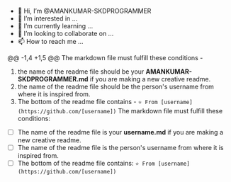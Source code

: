 - 👋 Hi, I’m @AMANKUMAR-SKDPROGRAMMER
- 👀 I’m interested in ...
- 🌱 I’m currently learning ...
- 💞️ I’m looking to collaborate on ...
- 📫 How to reach me ...


@@ -1,4 +1,5 @@
The markdown file must fulfill these conditions -
1. the name of the readme file should be your **AMANKUMAR-SKDPROGRAMMER.md** if you are making a new creative readme.
2. the name of the readme file should be the person's username from where it is inspired from.
3. The bottom of the readme file contains - ```⭐️ From [username](https://github.com/[username])```
The markdown file must fulfill these conditions:

- [ ] The name of the readme file is your **username.md** if you are making a new creative readme.
- [ ] The name of the readme file is the person's username from where it is inspired from.
- [ ] The bottom of the readme file contains: `⭐️ From [username](https://github.com/[username])`

<!---
AMANKUMAR-SKDPROGRAMMER/AMANKUMAR-SKDPROGRAMMER is a ✨ special ✨ repository because its `README.md` (this file) appears on your GitHub profile.
You can click the Preview link to take a look at your changes.
--->
